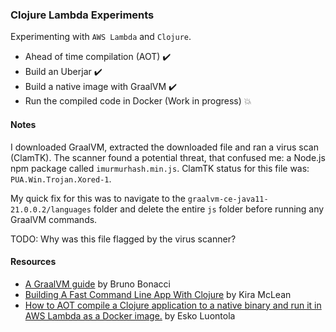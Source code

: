 ### Clojure Lambda Experiments

Experimenting with `AWS Lambda` and `Clojure`.

* Ahead of time compilation (AOT) :heavy_check_mark:
* Build an Uberjar :heavy_check_mark:
* Build a native image with GraalVM :heavy_check_mark:
* Run the compiled code in Docker (Work in progress) :boom:

#### Notes
I downloaded GraalVM, extracted the downloaded file and ran a virus scan (ClamTK). The scanner found a potential threat, that confused me:
a Node.js npm package called `imurmurhash.min.js`. ClamTK status for this file was: `PUA.Win.Trojan.Xored-1`.

My quick fix for this was to navigate to the `graalvm-ce-java11-21.0.0.2/languages` folder and delete the entire `js` folder before running any GraalVM commands.

TODO: Why was this file flagged by the virus scanner?

#### Resources
* [A GraalVM guide](https://github.com/BrunoBonacci/graalvm-clojure/blob/master/doc/clojure-graalvm-native-binary.md) by Bruno Bonacci
* [Building A Fast Command Line App With Clojure](https://kiramclean.com/blog/building-a-fast-command-line-app-with-clojure/) by Kira McLean
* [How to AOT compile a Clojure application to a native binary and run it in AWS Lambda as a Docker image.](https://nitor.com/en/articles/fast-cold-starts-for-clojure-in-aws-lambda-using-graalvm-native-image) by Esko Luontola
